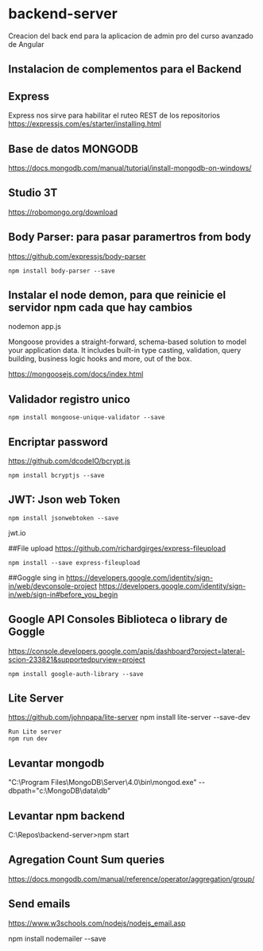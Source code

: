 # backend-server
Creacion del back end para la aplicacion de admin pro del curso avanzado de Angular

## Instalacion de complementos para el Backend

## Express
Express nos sirve para habilitar el ruteo REST de los repositorios 
https://expressjs.com/es/starter/installing.html

## Base de datos MONGODB
https://docs.mongodb.com/manual/tutorial/install-mongodb-on-windows/

## Studio 3T
https://robomongo.org/download


## Body Parser: para pasar paramertros from body
https://github.com/expressjs/body-parser
```
npm install body-parser --save
```


## Instalar el node demon, para que reinicie el servidor npm cada que hay cambios
nodemon app.js

Mongoose provides a straight-forward, schema-based solution to model your application data. It includes built-in type casting, validation, query building, business logic hooks and more, out of the box.

https://mongoosejs.com/docs/index.html

## Validador registro unico
```
npm install mongoose-unique-validator --save
```

## Encriptar password
https://github.com/dcodeIO/bcrypt.js
```
npm install bcryptjs --save
```

## JWT: Json web Token
```
npm install jsonwebtoken --save
```

jwt.io

##File upload
https://github.com/richardgirges/express-fileupload

```
npm install --save express-fileupload
```

##Goggle sing in
https://developers.google.com/identity/sign-in/web/devconsole-project
https://developers.google.com/identity/sign-in/web/sign-in#before_you_begin

## Google API Consoles Biblioteca o library de Goggle
https://console.developers.google.com/apis/dashboard?project=lateral-scion-233821&supportedpurview=project

```
npm install google-auth-library --save
```

## Lite Server
https://github.com/johnpapa/lite-server
npm install lite-server --save-dev
```
Run Lite server
npm run dev
```

## Levantar mongodb
"C:\Program Files\MongoDB\Server\4.0\bin\mongod.exe" --dbpath="c:\MongoDB\data\db"

## Levantar npm backend
C:\Repos\backend-server>npm start

## Agregation Count Sum queries

https://docs.mongodb.com/manual/reference/operator/aggregation/group/

## Send emails
https://www.w3schools.com/nodejs/nodejs_email.asp

npm install nodemailer --save






